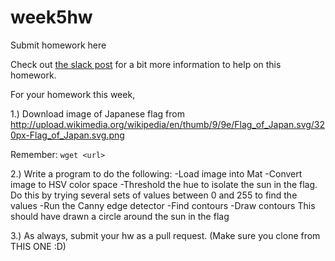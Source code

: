 # week5hw
Submit homework here

Check out [the slack post](https://westviewrobotics.slack.com/messages/computer_vision) for a bit more information to help on this homework.

For your homework this week, 

1.) Download image of Japanese flag from http://upload.wikimedia.org/wikipedia/en/thumb/9/9e/Flag_of_Japan.svg/320px-Flag_of_Japan.svg.png

Remember: ```wget <url>```

2.) Write a program to do the following:
-Load image into Mat
-Convert image to HSV color space
-Threshold the hue to isolate the sun in the flag. Do this by trying several sets of values between 0 and 255 to find the values
-Run the Canny edge detector
-Find contours
-Draw contours
This should have drawn a circle around the sun in the flag

3.) As always, submit your hw as a pull request. (Make sure you clone from THIS ONE :D)
